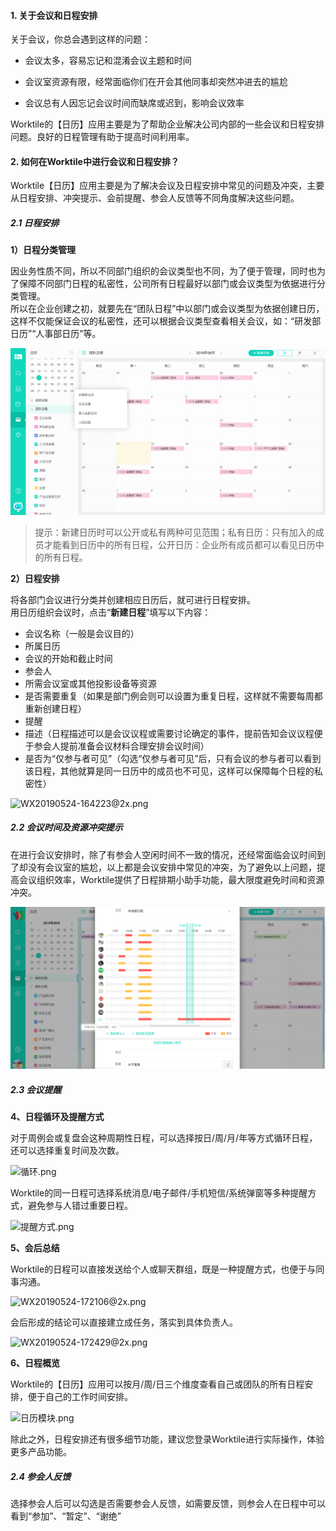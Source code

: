 #### 1. 关于会议和日程安排

关于会议，你总会遇到这样的问题：

* 会议太多，容易忘记和混淆会议主题和时间

* 会议室资源有限，经常面临你们在开会其他同事却突然冲进去的尴尬

* 会议总有人因忘记会议时间而缺席或迟到，影响会议效率

Worktile的【日历】应用主要是为了帮助企业解决公司内部的一些会议和日程安排问题。良好的日程管理有助于提高时间利用率。

#### 2. 如何在Worktile中进行会议和日程安排？

Worktile【日历】应用主要是为了解决会议及日程安排中常见的问题及冲突，主要从日程安排、冲突提示、会前提醒、参会人反馈等不同角度解决这些问题。

##### 2.1 日程安排

**1）日程分类管理**

因业务性质不同，所以不同部门组织的会议类型也不同，为了便于管理，同时也为了保障不同部门日程的私密性，公司所有日程最好以部门或会议类型为依据进行分类管理。  
所以在企业创建之初，就要先在“团队日程”中以部门或会议类型为依据创建日历，这样不仅能保证会议的私密性，还可以根据会议类型查看相关会议，如：“研发部日历”“人事部日历”等。

![](/assets/日历-日历类型.png)

> 提示：新建日历时可以公开或私有两种可见范围；私有日历：只有加入的成员才能看到日历中的所有日程，公开日历：企业所有成员都可以看见日历中的所有日程。

**2）日程安排**

将各部门会议进行分类并创建相应日历后，就可进行日程安排。  
用日历组织会议时，点击“**新建日程**”填写以下内容：

* 会议名称（一般是会议目的）  
* 所属日历  
* 会议的开始和截止时间  
* 参会人
* 所需会议室或其他投影设备等资源
* 是否需要重复（如果是部门例会则可以设置为重复日程，这样就不需要每周都重新创建日程）
* 提醒
* 描述（日程描述可以是会议议程或需要讨论确定的事件，提前告知会议议程便于参会人提前准备会议材料合理安排会议时间）
* 是否为“仅参与者可见”（勾选“仅参与者可见”后，只有会议的参与者可以看到该日程，其他就算是同一日历中的成员也不可见，这样可以保障每个日程的私密性）

![WX20190524-164223@2x.png](https://wt-box.worktile.com/public/a1b51c01-6518-405f-9cbe-9b9819baaa9e)

##### 2.2 会议时间及资源冲突提示

在进行会议安排时，除了有参会人空闲时间不一致的情况，还经常面临会议时间到了却没有会议室的尴尬，以上都是会议安排中常见的冲突，为了避免以上问题，提高会议组织效率，Worktile提供了日程排期小助手功能，最大限度避免时间和资源冲突。



![](/assets/日历-日程排期助手.png)

##### 2.3 会议提醒

**4、日程循环及提醒方式**

对于周例会或复盘会这种周期性日程，可以选择按日/周/月/年等方式循环日程，还可以选择重复时间及次数。

![循环.png](https://wt-box.worktile.com/public/82e94ea2-26c4-48a2-b03e-44b5a001ed0d)

Worktile的同一日程可选择系统消息/电子邮件/手机短信/系统弹窗等多种提醒方式，避免参与人错过重要日程。

![提醒方式.png](https://wt-box.worktile.com/public/5b9d6319-7bad-4d85-a326-ca27bb26b5bd)

**5、会后总结**

Worktile的日程可以直接发送给个人或聊天群组，既是一种提醒方式，也便于与同事沟通。

![WX20190524-172106@2x.png](https://wt-box.worktile.com/public/3ddcf20d-37f9-4ed8-8357-a2228e6a9499)

会后形成的结论可以直接建立成任务，落实到具体负责人。

![WX20190524-172429@2x.png](https://wt-box.worktile.com/public/0baf1aae-3033-4619-9583-da2f12558b44)

**6、日程概览**

Worktile的【日历】应用可以按月/周/日三个维度查看自己或团队的所有日程安排，便于自己的工作时间安排。

![日历模块.png](https://wt-box.worktile.com/public/a62a602d-c53d-4327-86f0-892f57a1a84c)

除此之外，日程安排还有很多细节功能，建议您登录Worktile进行实际操作，体验更多产品功能。

##### 2.4 参会人反馈

选择参会人后可以勾选是否需要参会人反馈，如需要反馈，则参会人在日程中可以看到“参加”、“暂定”、“谢绝”


